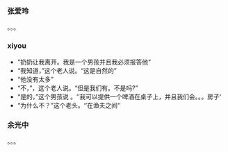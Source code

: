 ###  张爱玲
。。。

### xiyou
- ”奶奶让我离开。我是一个男孩并且我必须报答他“
- “我知道，”这个老人说。“这是自然的”
- “他没有太多”
- “不，”，这个老人说。“但是我们有。不是吗?”
- “是的，”这个男孩说 。‘’我可以提供一个啤酒在桌子上，并且我们会。。。房子‘
- “为什么不？”这个老头。‘’在渔夫之间‘’
### 余光中
。。。
